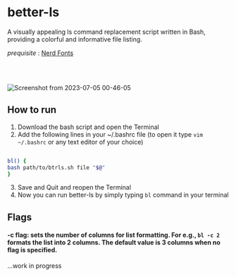 # better-ls
A visually appealing ls command replacement script written in Bash, providing a colorful and informative file listing.

*prequisite* : <a href="www.nerdfonts.com">Nerd Fonts</a>

<br>
<br>

![Screenshot from 2023-07-05 00-46-05](https://github.com/Priyanshu-1012/better-ls/assets/39450902/5c7ad7be-47e2-4062-8406-eb80c6294192)

## How to run
1. Download the bash script and open the Terminal
2. Add the following lines in your ~/.bashrc file (to open it type ```vim ~/.bashrc``` or any text editor of your choice)
```bash

bl() {
bash path/to/btrls.sh file "$@"
}

```
3. Save and Quit and reopen the Terminal
4. Now you can run better-ls by simply typing ```bl``` command in your terminal

## Flags
#### -c flag: sets the number of columns for list formatting. For e.g., ```bl -c 2``` formats the list into 2 columns. The default value is 3 columns when no flag is specified.

...work in progress
